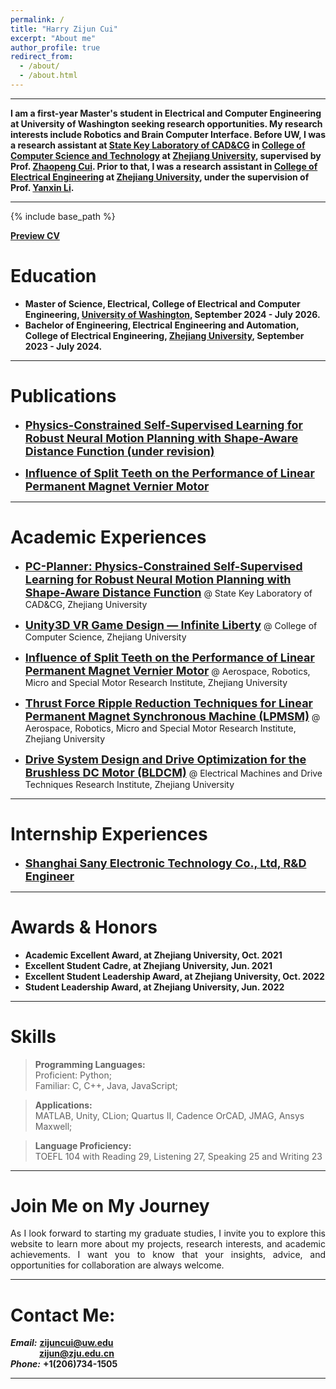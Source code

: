 ```yaml
---
permalink: /
title: "Harry Zijun Cui"
excerpt: "About me"
author_profile: true
redirect_from: 
  - /about/
  - /about.html
---  
```


- - -  
  
**I am a first-year Master's student in Electrical and Computer Engineering at University of Washington seeking research opportunities. My research interests include Robotics and Brain Computer Interface. Before UW, I was a research assistant at [State Key Laboratory of CAD&CG](http://www.cad.zju.edu.cn/english.html) in [College of Computer Science and Technology](http://www.en.cs.zju.edu.cn/) at [Zhejiang University](https://www.zju.edu.cn/english/), supervised by Prof. [Zhaopeng Cui](https://zhpcui.github.io/). Prior to that, I was a research assistant in [College of Electrical Engineering](http://ee.zju.edu.cn/englishee/main.htm) at [Zhejiang University](https://www.zju.edu.cn/english/), under the supervision of Prof. [Yanxin Li](https://person.zju.edu.cn/en/EElyx#).**

 
- - -  

{% include base_path %}

[<b>Preview CV</b>](http://ZijunCui02.github.io/files/ZIJUNCUI.pdf)


Education
======
* **Master of Science, Electrical, College of Electrical and Computer Engineering, [University of Washington](https://www.washington.edu/), September 2024 - July 2026.**
* **Bachelor of Engineering, Electrical Engineering and Automation, College of Electrical Engineering, [Zhejiang University](https://www.zju.edu.cn/english/), September 2023 - July 2024.**
  
- - -  

Publications
======  

 - [<font size=4><b>Physics-Constrained Self-Supervised Learning for Robust Neural Motion Planning with Shape-Aware Distance Function (under revision)</b></font>](https://zijuncui02.github.io/2024-paper-2)

- [<font size=4><b>Influence of Split Teeth on the Performance of Linear Permanent Magnet Vernier Motor</b></font>](https://zijuncui02.github.io/publication/2023-6-28-paper-1)

- - -  

Academic Experiences
======  

 - [<font size=4><b>PC-Planner: Physics-Constrained Self-Supervised Learning for Robust Neural Motion Planning with Shape-Aware Distance Function</b></font>](https://zijuncui02.github.io/research_projects/1) @ State Key Laboratory of CAD&CG, Zhejiang University

 - [<font size=4><b>Unity3D VR Game Design — Infinite Liberty</b></font>](https://zijuncui02.github.io/research_projects/2) @ College of Computer Science, Zhejiang University

- [<font size=4><b>Influence of Split Teeth on the Performance of Linear Permanent Magnet Vernier Motor</b></font>](https://zijuncui02.github.io/research_projects/3) @ Aerospace, Robotics, Micro and Special Motor Research Institute, Zhejiang University

- [<font size=4><b>Thrust Force Ripple Reduction Techniques for Linear Permanent Magnet Synchronous Machine (LPMSM)</b></font>](https://zijuncui02.github.io/research_projects/5) @ Aerospace, Robotics, Micro and Special Motor Research Institute, Zhejiang University

- [<font size=4><b>Drive System Design and Drive Optimization for the Brushless DC Motor (BLDCM)</b></font>](https://zijuncui02.github.io/research_projects/4) @ Electrical Machines and Drive Techniques Research Institute, Zhejiang University

- - -  

Internship Experiences
======  
 - [<font size=4><b>Shanghai Sany Electronic Technology Co., Ltd, R&D Engineer</b></font>](https://zijuncui02.github.io/internship_experiences/)

- - -  

Awards & Honors
===

- **Academic Excellent Award, at Zhejiang University, Oct. 2021**
- **Excellent Student Cadre, at Zhejiang University, Jun. 2021**
- **Excellent Student Leadership Award, at Zhejiang University, Oct. 2022**
- **Student Leadership Award, at Zhejiang University, Jun. 2022**

- - -  

Skills
======

<blockquote>
	  <b>Programming Languages:</b><br>
	  Proficient: Python;<br>
	Familiar: C, C++, Java, JavaScript;
</blockquote>

<blockquote>
	  <b>Applications:</b><br>
	   MATLAB, Unity, CLion; Quartus II, Cadence OrCAD, JMAG, Ansys Maxwell;
</blockquote>

<blockquote>
	  <b>Language Proficiency:</b><br>
	  TOEFL 104 with Reading 29, Listening 27, Speaking 25 and Writing 23<br>
</blockquote>

- - -  


Join Me on My Journey
===  
<p style = "text-align:justify; text-justify:inter-ideograph;">As I look forward to starting my graduate studies, I invite you to explore this website to learn more about my projects, research interests, and academic achievements. I want you to know that your insights, advice, and opportunities for collaboration are always welcome.</p>  

- - -  

Contact Me:
=== 

***Email:*** **[zijuncui@uw.edu](mailto:zijuncui@uw.edu/)**  
&emsp;&emsp;&emsp; **[zijun@zju.edu.cn](mailto:zijun@zju.edu.cn/)**  
***Phone:*** **+1(206)734-1505** 

- - -  
